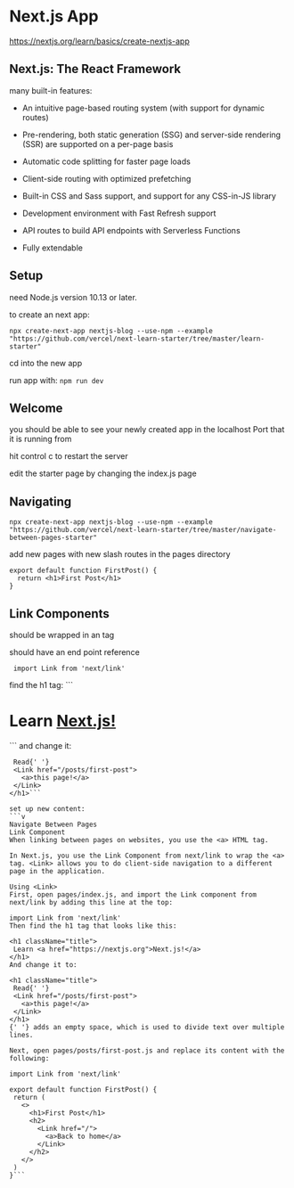 # Next.js App
https://nextjs.org/learn/basics/create-nextjs-app

## Next.js: The React Framework

many built-in features:

- An intuitive page-based routing system (with support for dynamic routes)

- Pre-rendering, both static generation (SSG) and server-side rendering (SSR) are supported on a per-page basis

- Automatic code splitting for faster page loads

- Client-side routing with optimized prefetching

- Built-in CSS and Sass support, and support for any CSS-in-JS library

- Development environment with Fast Refresh support

- API routes to build API endpoints with Serverless Functions

- Fully extendable

## Setup

need Node.js version 10.13 or later.

to create an next app: 
```
npx create-next-app nextjs-blog --use-npm --example "https://github.com/vercel/next-learn-starter/tree/master/learn-starter"
```
cd into the new app

run app with: ``` npm run dev ```

## Welcome

you should be able to see your newly created app in the localhost Port that it is running from

hit control c to restart the server

edit the starter page by changing the index.js page

## Navigating

``` npx create-next-app nextjs-blog --use-npm --example "https://github.com/vercel/next-learn-starter/tree/master/navigate-between-pages-starter" ```

add new pages with new slash routes in the pages directory

```
export default function FirstPost() {
  return <h1>First Post</h1>
}
```

## Link Components
should be wrapped in an <a> tag

should have an end point reference

``` import Link from 'next/link'```

find the h1 tag: ```

<h1 className="title">
  Learn <a href="https://nextjs.org">Next.js!</a>
</h1>
```
 and change it:
 
 ``` <h1 className="title">
  Read{' '}
  <Link href="/posts/first-post">
    <a>this page!</a>
  </Link>
</h1>```

set up new content:
```v
Navigate Between Pages
Link Component
When linking between pages on websites, you use the <a> HTML tag.

In Next.js, you use the Link Component from next/link to wrap the <a> tag. <Link> allows you to do client-side navigation to a different page in the application.

Using <Link>
First, open pages/index.js, and import the Link component from next/link by adding this line at the top:

import Link from 'next/link'
Then find the h1 tag that looks like this:

<h1 className="title">
  Learn <a href="https://nextjs.org">Next.js!</a>
</h1>
And change it to:

<h1 className="title">
  Read{' '}
  <Link href="/posts/first-post">
    <a>this page!</a>
  </Link>
</h1>
{' '} adds an empty space, which is used to divide text over multiple lines.

Next, open pages/posts/first-post.js and replace its content with the following:

import Link from 'next/link'

export default function FirstPost() {
  return (
    <>
      <h1>First Post</h1>
      <h2>
        <Link href="/">
          <a>Back to home</a>
        </Link>
      </h2>
    </>
  )
}```
